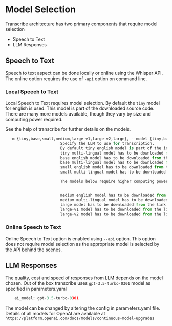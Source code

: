 # Model Selection #

Transcribe architecture has two primary components that require model selection
- Speech to Text
- LLM Responses

## Speech to Text
Speech to text aspect can be done locally or online using the Whisper API. The online option requires the use of `-api` option on command line.

### Local Speech to Text
Local Speech to Text requires model selection. By default the `tiny` model for english is used. This model is part of the downloaded source code. There are many more models available, though they vary by size and computing power required.

See the help of transcribe for further details on the models.

```python
  -m {tiny,base,small,medium,large-v1,large-v2,large}, --model {tiny,base,small,medium,large-v1,large-v2,large}
                        Specify the LLM to use for transcription.
                        By default tiny english model is part of the install.
                        tiny multi-lingual model has to be downloaded from the link   https://drive.google.com/file/d/1M4AFutTmQROaE9xk2jPc5Y4oFRibHhEh/view?usp=drive_link
                        base english model has to be downloaded from the link         https://openaipublic.azureedge.net/main/whisper/models/25a8566e1d0c1e2231d1c762132cd20e0f96a85d16145c3a00adf5d1ac670ead/base.en.pt
                        base multi-lingual model has to be downloaded from the link   https://openaipublic.azureedge.net/main/whisper/models/ed3a0b6b1c0edf879ad9b11b1af5a0e6ab5db9205f891f668f8b0e6c6326e34e/base.pt
                        small english model has to be downloaded from the link        https://openaipublic.azureedge.net/main/whisper/models/f953ad0fd29cacd07d5a9eda5624af0f6bcf2258be67c92b79389873d91e0872/small.en.pt
                        small multi-lingual model has to be downloaded from the link  https://openaipublic.azureedge.net/main/whisper/models/9ecf779972d90ba49c06d968637d720dd632c55bbf19d441fb42bf17a411e794/small.pt

                        The models below require higher computing power:


                        medium english model has to be downloaded from the link       https://openaipublic.azureedge.net/main/whisper/models/d7440d1dc186f76616474e0ff0b3b6b879abc9d1a4926b7adfa41db2d497ab4f/medium.en.pt
                        medium multi-lingual model has to be downloaded from the link https://openaipublic.azureedge.net/main/whisper/models/345ae4da62f9b3d59415adc60127b97c714f32e89e936602e85993674d08dcb1/medium.pt
                        large model has to be downloaded from the link                https://openaipublic.azureedge.net/main/whisper/models/81f7c96c852ee8fc832187b0132e569d6c3065a3252ed18e56effd0b6a73e524/large-v2.pt
                        large-v1 model has to be downloaded from the link             https://openaipublic.azureedge.net/main/whisper/models/e4b87e7e0bf463eb8e6956e646f1e277e901512310def2c24bf0e11bd3c28e9a/large-v1.pt
                        large-v2 model has to be downloaded from the link             https://openaipublic.azureedge.net/main/whisper/models/81f7c96c852ee8fc832187b0132e569d6c3065a3252ed18e56effd0b6a73e524/large-v2.pt
```

### Online Speech to Text
Online Speech to Text option is enabled using `--api` option. This option does not require model selection as the appropriate model is selected by the API behind the scenes.

## LLM Responses
The quality, cost and speed of responses from LLM depends on the model chosen. Out of the box transcribe uses `gpt-3.5-turbo-0301` model as specified in parameters.yaml

```python
    ai_model: gpt-3.5-turbo-0301
```

The model can be changed by altering the config in parameters.yaml file. 
Details of all models for OpenAI are available at `https://platform.openai.com/docs/models/continuous-model-upgrades`
